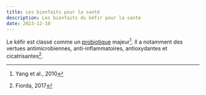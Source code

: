```yaml
---
title: Les bienfaits pour la santé
description: Les bienfaits du kéfir pour la santé
date: 2023-12-10
---
```


<!-- Le mot kéfir est un dérivé de la langue Turque qui signifie "se sentir bien" (Ahmed et al, 2013). -->

Le kéfir est classé comme un [probiotique](probiotique) majeur[^1]. Il a notamment des vertues antimicrobiennes, anti-inflammatoires, antioxydantes et cicatrisantes[^2].

[^1]: Yang et al., 2010
[^2]: Fiorda, 2017